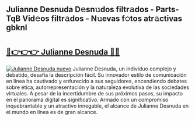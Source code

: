 ## Julianne Desnuda D𝚎sn𝚞dos filtr𝚊dos - Parts-TqB Vid𝚎os filtr𝚊dos - N𝚞evas f𝚘tos atr𝚊ctivas gbknI

# <h2><a href="http://mbcfj9h.tromn.icu/?c=Julianne+Desnuda">🔗👉👉👉 Julianne Desnuda 🔗🔗</a></h2>

[![Julianne Desnuda nuevo](https://i.imgur.com/pEAQMta.gif)](http://mbcfj9h.tromn.icu/?c=Julianne+Desnuda)
Julianne Desnuda, un individuo complejo y debatido, desafía la descripción fácil. Su innovador estilo de comunicación en línea ha cautivado y enfurecido a sus seguidores, encendiendo debates sobre ética, autorrepresentación y la naturaleza evolutiva de las sociedades virtuales. A pesar de la incertidumbre de sus próximos pasos, su impacto en el panorama digital es significativo. Armado con un compromiso inquebrantable y un atractivo innegable, el alcance de Julianne Desnuda en el mundo en línea es de gran alcance.

